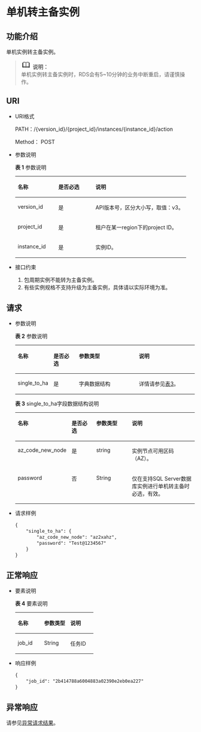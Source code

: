 # 单机转主备实例<a name="rds_01_0103"></a>

## 功能介绍<a name="section4347141443619"></a>

单机实例转主备实例。

>![](public_sys-resources/icon-note.gif) **说明：**   
>单机实例转主备实例时，RDS会有5\~10分钟的业务中断重启，请谨慎操作。  

## URI<a name="section141115479403"></a>

-   URI格式

    PATH：/\{version\_id\}/\{project\_id\}/instances/\{instance\_id\}/action

    Method： POST

-   参数说明

    **表 1**  参数说明

    <a name="table1722624711242"></a>
    <table><thead align="left"><tr id="row113771478241"><th class="cellrowborder" valign="top" width="23.69%" id="mcps1.2.4.1.1"><p id="p8377647162410"><a name="p8377647162410"></a><a name="p8377647162410"></a>名称</p>
    </th>
    <th class="cellrowborder" valign="top" width="21.8%" id="mcps1.2.4.1.2"><p id="p15377347112411"><a name="p15377347112411"></a><a name="p15377347112411"></a>是否必选</p>
    </th>
    <th class="cellrowborder" valign="top" width="54.510000000000005%" id="mcps1.2.4.1.3"><p id="p133778478248"><a name="p133778478248"></a><a name="p133778478248"></a>说明</p>
    </th>
    </tr>
    </thead>
    <tbody><tr id="row23771047122415"><td class="cellrowborder" valign="top" width="23.69%" headers="mcps1.2.4.1.1 "><p id="p837774712420"><a name="p837774712420"></a><a name="p837774712420"></a>version_id</p>
    </td>
    <td class="cellrowborder" valign="top" width="21.8%" headers="mcps1.2.4.1.2 "><p id="p103778475248"><a name="p103778475248"></a><a name="p103778475248"></a>是</p>
    </td>
    <td class="cellrowborder" valign="top" width="54.510000000000005%" headers="mcps1.2.4.1.3 "><p id="p2377114742418"><a name="p2377114742418"></a><a name="p2377114742418"></a>API版本号，区分大小写，取值：v3。</p>
    </td>
    </tr>
    <tr id="row43771447192411"><td class="cellrowborder" valign="top" width="23.69%" headers="mcps1.2.4.1.1 "><p id="p18377184716242"><a name="p18377184716242"></a><a name="p18377184716242"></a>project_id</p>
    </td>
    <td class="cellrowborder" valign="top" width="21.8%" headers="mcps1.2.4.1.2 "><p id="p13377164712415"><a name="p13377164712415"></a><a name="p13377164712415"></a>是</p>
    </td>
    <td class="cellrowborder" valign="top" width="54.510000000000005%" headers="mcps1.2.4.1.3 "><p id="p1437794711246"><a name="p1437794711246"></a><a name="p1437794711246"></a>租户在某一region下的project ID。</p>
    </td>
    </tr>
    <tr id="row14377174713244"><td class="cellrowborder" valign="top" width="23.69%" headers="mcps1.2.4.1.1 "><p id="p12377194715246"><a name="p12377194715246"></a><a name="p12377194715246"></a>instance_id</p>
    </td>
    <td class="cellrowborder" valign="top" width="21.8%" headers="mcps1.2.4.1.2 "><p id="p12377124752411"><a name="p12377124752411"></a><a name="p12377124752411"></a>是</p>
    </td>
    <td class="cellrowborder" valign="top" width="54.510000000000005%" headers="mcps1.2.4.1.3 "><p id="p1337818471248"><a name="p1337818471248"></a><a name="p1337818471248"></a>实例ID。</p>
    </td>
    </tr>
    </tbody>
    </table>


-   接口约束
    1.  包周期实例不能转为主备实例。
    2.  有些实例规格不支持升级为主备实例，具体请以实际环境为准。


## 请求<a name="section7982125194512"></a>

-   参数说明

    **表 2**  参数说明

    <a name="table10237144762417"></a>
    <table><thead align="left"><tr id="row8378194702410"><th class="cellrowborder" valign="top" width="19.439999999999998%" id="mcps1.2.5.1.1"><p id="p037854722412"><a name="p037854722412"></a><a name="p037854722412"></a>名称</p>
    </th>
    <th class="cellrowborder" valign="top" width="14.21%" id="mcps1.2.5.1.2"><p id="p1378184718243"><a name="p1378184718243"></a><a name="p1378184718243"></a>是否必选</p>
    </th>
    <th class="cellrowborder" valign="top" width="33.64%" id="mcps1.2.5.1.3"><p id="p1437884782417"><a name="p1437884782417"></a><a name="p1437884782417"></a>参数类型</p>
    </th>
    <th class="cellrowborder" valign="top" width="32.71%" id="mcps1.2.5.1.4"><p id="p103785475246"><a name="p103785475246"></a><a name="p103785475246"></a>说明</p>
    </th>
    </tr>
    </thead>
    <tbody><tr id="row14378947162414"><td class="cellrowborder" valign="top" width="19.439999999999998%" headers="mcps1.2.5.1.1 "><p id="p1937814772416"><a name="p1937814772416"></a><a name="p1937814772416"></a>single_to_ha</p>
    <p id="p237894732416"><a name="p237894732416"></a><a name="p237894732416"></a></p>
    </td>
    <td class="cellrowborder" valign="top" width="14.21%" headers="mcps1.2.5.1.2 "><p id="p1437810472247"><a name="p1437810472247"></a><a name="p1437810472247"></a>是</p>
    </td>
    <td class="cellrowborder" valign="top" width="33.64%" headers="mcps1.2.5.1.3 "><p id="p1287517234523"><a name="p1287517234523"></a><a name="p1287517234523"></a>字典数据结构</p>
    </td>
    <td class="cellrowborder" valign="top" width="32.71%" headers="mcps1.2.5.1.4 "><p id="p7378154702413"><a name="p7378154702413"></a><a name="p7378154702413"></a>详情请参见<a href="#table724844712247">表3</a>。</p>
    </td>
    </tr>
    </tbody>
    </table>

    **表 3**  single\_to\_ha字段数据结构说明

    <a name="table724844712247"></a>
    <table><thead align="left"><tr id="row1378174752416"><th class="cellrowborder" valign="top" width="23.97%" id="mcps1.2.5.1.1"><p id="p203801947132417"><a name="p203801947132417"></a><a name="p203801947132417"></a>名称</p>
    </th>
    <th class="cellrowborder" valign="top" width="14.979999999999999%" id="mcps1.2.5.1.2"><p id="p16380154717240"><a name="p16380154717240"></a><a name="p16380154717240"></a>是否必选</p>
    </th>
    <th class="cellrowborder" valign="top" width="21.16%" id="mcps1.2.5.1.3"><p id="p2038014711241"><a name="p2038014711241"></a><a name="p2038014711241"></a>参数类型</p>
    </th>
    <th class="cellrowborder" valign="top" width="39.89%" id="mcps1.2.5.1.4"><p id="p7380447132415"><a name="p7380447132415"></a><a name="p7380447132415"></a>说明</p>
    </th>
    </tr>
    </thead>
    <tbody><tr id="row1380174782410"><td class="cellrowborder" valign="top" width="23.97%" headers="mcps1.2.5.1.1 "><p id="p1070112015404"><a name="p1070112015404"></a><a name="p1070112015404"></a>az_code_new_node</p>
    </td>
    <td class="cellrowborder" valign="top" width="14.979999999999999%" headers="mcps1.2.5.1.2 "><p id="p17380174752410"><a name="p17380174752410"></a><a name="p17380174752410"></a>是</p>
    </td>
    <td class="cellrowborder" valign="top" width="21.16%" headers="mcps1.2.5.1.3 "><p id="p14380747142416"><a name="p14380747142416"></a><a name="p14380747142416"></a>string</p>
    </td>
    <td class="cellrowborder" valign="top" width="39.89%" headers="mcps1.2.5.1.4 "><p id="p5380174702410"><a name="p5380174702410"></a><a name="p5380174702410"></a>实例节点可用区码（AZ）。</p>
    </td>
    </tr>
    <tr id="row153801547112418"><td class="cellrowborder" valign="top" width="23.97%" headers="mcps1.2.5.1.1 "><p id="p11380124713240"><a name="p11380124713240"></a><a name="p11380124713240"></a>password</p>
    </td>
    <td class="cellrowborder" valign="top" width="14.979999999999999%" headers="mcps1.2.5.1.2 "><p id="p438011474242"><a name="p438011474242"></a><a name="p438011474242"></a>否</p>
    </td>
    <td class="cellrowborder" valign="top" width="21.16%" headers="mcps1.2.5.1.3 "><p id="p2038014472246"><a name="p2038014472246"></a><a name="p2038014472246"></a>String</p>
    </td>
    <td class="cellrowborder" valign="top" width="39.89%" headers="mcps1.2.5.1.4 "><p id="p6380194714248"><a name="p6380194714248"></a><a name="p6380194714248"></a>仅在支持SQL Server数据库实例进行单机转主备时必选，有效。</p>
    </td>
    </tr>
    </tbody>
    </table>


-   请求样例

    ```
    {
    	"single_to_ha": {
    		"az_code_new_node": "az2xahz",
    		"password": "Test@1234567"
    	}
    }
    ```


## 正常响应<a name="section1743185854817"></a>

-   要素说明

    **表 4**  要素说明

    <a name="table8260144712417"></a>
    <table><thead align="left"><tr id="row183811472249"><th class="cellrowborder" valign="top" width="33.68%" id="mcps1.2.4.1.1"><p id="p15381174742414"><a name="p15381174742414"></a><a name="p15381174742414"></a>名称</p>
    </th>
    <th class="cellrowborder" valign="top" width="33.47%" id="mcps1.2.4.1.2"><p id="p2381184762415"><a name="p2381184762415"></a><a name="p2381184762415"></a>参数类型</p>
    </th>
    <th class="cellrowborder" valign="top" width="32.85%" id="mcps1.2.4.1.3"><p id="p2381747192410"><a name="p2381747192410"></a><a name="p2381747192410"></a>说明</p>
    </th>
    </tr>
    </thead>
    <tbody><tr id="row53813477240"><td class="cellrowborder" valign="top" width="33.68%" headers="mcps1.2.4.1.1 "><p id="p738144712412"><a name="p738144712412"></a><a name="p738144712412"></a>job_id</p>
    </td>
    <td class="cellrowborder" valign="top" width="33.47%" headers="mcps1.2.4.1.2 "><p id="p17381164712247"><a name="p17381164712247"></a><a name="p17381164712247"></a>String</p>
    </td>
    <td class="cellrowborder" valign="top" width="32.85%" headers="mcps1.2.4.1.3 "><p id="p5381104711241"><a name="p5381104711241"></a><a name="p5381104711241"></a>任务ID</p>
    </td>
    </tr>
    </tbody>
    </table>


-   响应样例

    ```
    {
    	"job_id": "2b414788a6004883a02390e2eb0ea227"
    }
    ```


## 异常响应<a name="section4345194064918"></a>

请参见[异常请求结果](null.md)。

